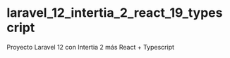 # laravel_12_intertia_2_react_19_typescript
Proyecto Laravel 12 con Intertia 2 más React + Typescript
